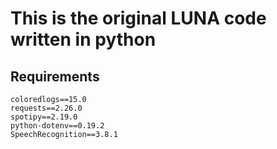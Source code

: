 # This is the original LUNA code written in python

## Requirements
```
coloredlogs==15.0
requests==2.26.0
spotipy==2.19.0
python-dotenv==0.19.2
SpeechRecognition==3.8.1
```
